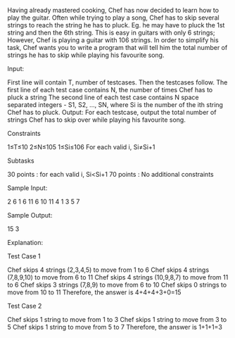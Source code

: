 Having already mastered cooking, Chef has now decided to learn how to play the guitar. Often while trying to play a song, Chef has to skip several strings to reach the string he has to pluck. Eg. he may have to pluck the 1st string and then the 6th string. This is easy in guitars with only 6 strings; However, Chef is playing a guitar with 106 strings. In order to simplify his task, Chef wants you to write a program that will tell him the total number of strings he has to skip while playing his favourite song.

Input:

First line will contain T, number of testcases. Then the testcases follow.
The first line of each test case contains N, the number of times Chef has to pluck a string
The second line of each test case contains N space separated integers - S1, S2, …, SN, where Si is the number of the ith string Chef has to pluck.
Output:
For each testcase, output the total number of strings Chef has to skip over while playing his favourite song.

Constraints

1≤T≤10
2≤N≤105
1≤Si≤106
For each valid i, Si≠Si+1

Subtasks

30 points : for each valid i, Si<Si+1
70 points : No additional constraints

Sample Input:

2
6
1 6 11 6 10 11
4
1 3 5 7

Sample Output:

15
3

Explanation:

Test Case 1

Chef skips 4 strings (2,3,4,5) to move from 1 to 6
Chef skips 4 strings (7,8,9,10) to move from 6 to 11
Chef skips 4 strings (10,9,8,7) to move from 11 to 6
Chef skips 3 strings (7,8,9) to move from 6 to 10
Chef skips 0 strings to move from 10 to 11
Therefore, the answer is 4+4+4+3+0=15

Test Case 2

Chef skips 1 string to move from 1 to 3
Chef skips 1 string to move from 3 to 5
Chef skips 1 string to move from 5 to 7
Therefore, the answer is 1+1+1=3
